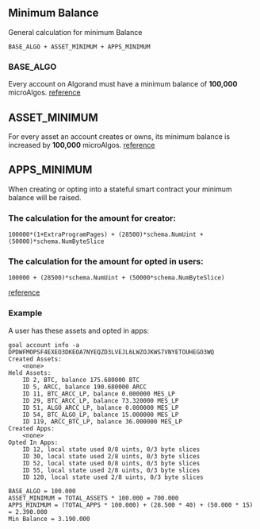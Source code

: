 ## Minimum Balance

General calculation for minimum Balance

`BASE_ALGO + ASSET_MINIMUM + APPS_MINIMUM`

### BASE_ALGO
Every account on Algorand must have a minimum balance of **100,000** microAlgos.
[reference](https://developer.algorand.org/docs/features/accounts/)

## ASSET_MINIMUM
For every asset an account creates or owns, its minimum balance is increased by **100,000** microAlgos.
[reference](https://developer.algorand.org/docs/features/asa/#assets-overview)

## APPS_MINIMUM
When creating or opting into a stateful smart contract your minimum balance will be raised.

### The calculation for the amount for creator:
`100000*(1+ExtraProgramPages) + (28500)*schema.NumUint + (50000)*schema.NumByteSlice`

### The calculation for the amount for opted in users:
`100000 + (28500)*schema.NumUint + (50000*schema.NumByteSlice)`

[reference](https://developer.algorand.org/docs/features/asc1/stateful/#minimum-balance-requirement-for-a-smart-contract)

### Example
A user has these assets and opted in apps:
```
goal account info -a DPDWFMOPSF4EXEO3DKEOA7NYEQZD3LVEJL6LWZOJKWS7VNYETOUHEGO3WQ
Created Assets:
	<none>
Held Assets:
	ID 2, BTC, balance 175.680000 BTC
	ID 5, ARCC, balance 190.680000 ARCC
	ID 11, BTC_ARCC_LP, balance 0.000000 MES_LP
	ID 29, BTC_ARCC_LP, balance 73.320000 MES_LP
	ID 51, ALGO_ARCC_LP, balance 0.000000 MES_LP
	ID 54, BTC_ALGO_LP, balance 15.000000 MES_LP
	ID 119, ARCC_BTC_LP, balance 36.000000 MES_LP
Created Apps:
	<none>
Opted In Apps:
	ID 12, local state used 0/8 uints, 0/3 byte slices
	ID 30, local state used 2/8 uints, 0/3 byte slices
	ID 52, local state used 0/8 uints, 0/3 byte slices
	ID 55, local state used 2/8 uints, 0/3 byte slices
	ID 120, local state used 2/8 uints, 0/3 byte slices
```

```
BASE_ALGO = 100.000
ASSET_MINIMUM = TOTAL_ASSETS * 100.000 = 700.000
APPS_MINIMUM = (TOTAL_APPS * 100.000) + (28.500 * 40) + (50.000 * 15) = 2.390.000
Min Balance = 3.190.000
```
